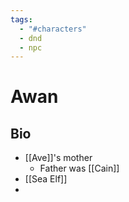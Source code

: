 ```yaml
---
tags:
  - "#characters"
  - dnd
  - npc
---
```

# Awan
## Bio
- [[Ave]]'s mother
	- Father was [[Cain]]
- [[Sea Elf]]
- 